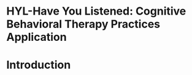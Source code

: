 # HYL-Have You Listened: Cognitive Behavioral Therapy Practices Application

<h1> Introduction </h1>
